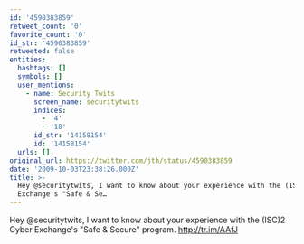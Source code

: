 ```yaml
---
id: '4590383859'
retweet_count: '0'
favorite_count: '0'
id_str: '4590383859'
retweeted: false
entities:
  hashtags: []
  symbols: []
  user_mentions:
    - name: Security Twits
      screen_name: securitytwits
      indices:
        - '4'
        - '18'
      id_str: '14158154'
      id: '14158154'
  urls: []
original_url: https://twitter.com/jth/status/4590383859
date: '2009-10-03T23:38:26.000Z'
title: >-
  Hey @securitytwits, I want to know about your experience with the (ISC)2 Cyber
  Exchange's "Safe & Se…
---
```


Hey @securitytwits, I want to know about your experience with the (ISC)2 Cyber Exchange's "Safe & Secure" program. http://tr.im/AAfJ